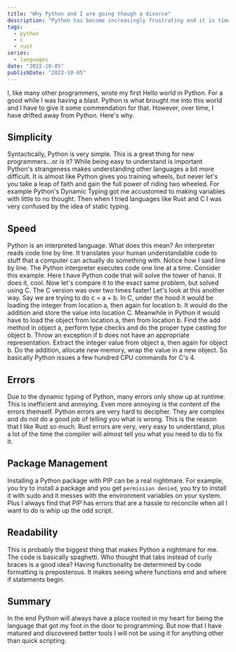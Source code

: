 ```yaml
---
title: "Why Python and I are going though a divorce"
description: "Python has become increasingly frustrating and it is time to make a change."
tags:
  - python
  - c
  - rust
series:
  - languages
date: "2022-10-05"
publishDate: "2022-10-05"
---
```


I, like many other programmers, wrote my first Hello world in Python. For a good while I was having a blast. Python is what brought me into this world and I have to give it some commendation for that. However, over time, I have drifted away from Python. Here's why.

## Simplicity
Syntactically, Python is very simple. This is a great thing for new programmers...or is it? While being easy to understand is important Python's strangeness makes understanding other languages a bit more difficult. It is almost like Python gives you training wheels, but never let's you take a leap of faith and gain the full power of riding two wheeled. For example Python's Dynamic Typing got me accustomed to making variables with little to no thought. Then when I tried languages like Rust and C I was very confused by the idea of static typing.

## Speed
Python is an interpreted language. What does this mean? An interpreter reads code line by line. It translates your human understandable code to stuff that a computer can actually do something with. Notice how I said line by line. The Python interpreter executes code one line at a time. Consider this example. Here I have Python code that will solve the tower of hanoi. It does it, cool. Now let's compare it to the exact same problem, but solved using C. The C version was over two times faster! Let's look at this another way. Say we are trying to do c = a + b. In C, under the hood it would be loading the integer from location a, then again for location b. It would do the addition and store the value into location C. Meanwhile in Python it would have to load the object from location a, then from location b. Find the add method in object a, perform type checks and do the proper type casting for object b. Throw an exception if b does not have an appropriate representation. Extract the integer value from object a, then again for object b. Do the addition, allocate new memory, wrap the value in a new object. So basically Python issues a few hundred CPU commands for C's 4.

## Errors
Due to the dynamic typing of Python, many errors only show up at runtime. This is inefficient and annoying. Even more annoying is the content of the errors themself. Python errors are very hard to decipher. They are complex and do not do a good job of telling you what is wrong. This is the reason that I like Rust so much. Rust errors are very, very easy to understand, plus a lot of the time the compiler will almost tell you what you need to do to fix it.

## Package Management
Installing a Python package with PIP can be a real nightmare. For example, you try to install a package and you get `permission denied`, you try to install it with sudo and it messes with the environment variables on your system. Plus I always find that PIP has errors that are a hassle to reconcile when all I want to do is whip up the odd script.

## Readability
This is probably the biggest thing that makes Python a nightmare for me. The code is basically spaghetti. Who thought that tabs instead of curly braces is a good idea? Having functionality be determined by code formatting is preposterous. It makes seeing where functions end and where if statements begin.

## Summary
In the end Python will always have a place rooted in my heart for being the language that got my foot in the door to programming. But now that I have matured and discovered better tools I will not be using it for anything other than quick scripting.
